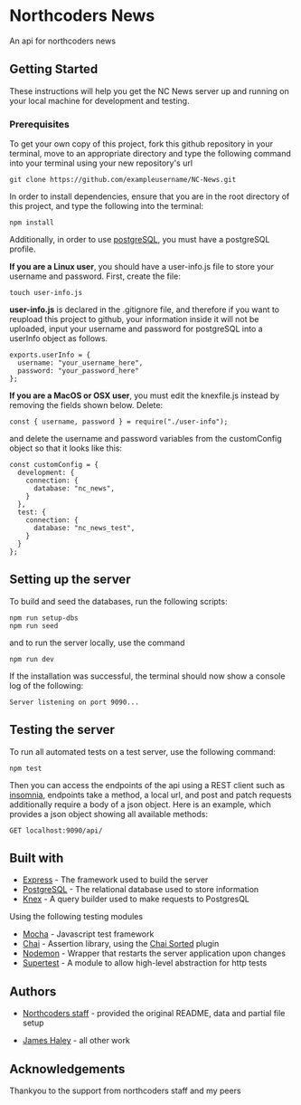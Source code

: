 # Northcoders News

An api for northcoders news

## Getting Started

These instructions will help you get the NC News server up and running on your local machine for development and testing.

### Prerequisites

To get your own copy of this project, fork this github repository in your terminal, move to an appropriate directory and type the following command into your terminal using your new repository's url

```
git clone https://github.com/exampleusername/NC-News.git
```

In order to install dependencies, ensure that you are in the root directory of this project, and type the following into the terminal:

```
npm install
```

Additionally, in order to use [postgreSQL](https://www.postgresql.org/), you must have a postgreSQL profile.

**If you are a Linux user**, you should have a user-info.js file to store your username and password. First, create the file:

```
touch user-info.js
```

**user-info.js** is declared in the .gitignore file, and therefore if you want to reupload this project to github, your information inside it will not be uploaded, input your username and password for postgreSQL into a userInfo object as follows.

```
exports.userInfo = {
  username: "your_username_here",
  password: "your_password_here"
};
```

**If you are a MacOS or OSX user**, you must edit the knexfile.js instead by removing the fields shown below. Delete:

```
const { username, password } = require("./user-info");
```

and delete the username and password variables from the customConfig object so that it looks like this:

```
const customConfig = {
  development: {
    connection: {
      database: "nc_news",
    }
  },
  test: {
    connection: {
      database: "nc_news_test",
    }
  }
};
```

## Setting up the server

To build and seed the databases, run the following scripts:

```
npm run setup-dbs
npm run seed
```

and to run the server locally, use the command

```
npm run dev
```

If the installation was successful, the terminal should now show a console log of the following:

```
Server listening on port 9090...
```

## Testing the server

To run all automated tests on a test server, use the following command:

```
npm test
```

Then you can access the endpoints of the api using a REST client such as [insomnia](https://insomnia.rest/), endpoints take a method, a local url, and post and patch requests additionally require a body of a json object. Here is an example, which provides a json object showing all available methods:

```
GET localhost:9090/api/
```

## Built with

- [Express](https://expressjs.com/) - The framework used to build the server
- [PostgreSQL](https://www.postgresql.org) - The relational database used to store information
- [Knex](http://knexjs.org/) - A query builder used to make requests to PostgresQL

Using the following testing modules

- [Mocha](https://mochajs.org/) - Javascript test framework
- [Chai](https://www.chaijs.com/) - Assertion library, using the [Chai Sorted](https://www.chaijs.com/plugins/chai-sorted/) plugin
- [Nodemon](https://nodemon.io/) - Wrapper that restarts the server application upon changes
- [Supertest](https://www.npmjs.com/package/supertest) - A module to allow high-level abstraction for http tests

## Authors

- [Northcoders staff](https://northcoders.com) - provided the original README, data and partial file setup

* [James Haley](https://github.com/jamestehaley) - all other work

## Acknowledgements

Thankyou to the support from northcoders staff and my peers
